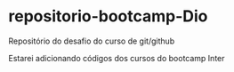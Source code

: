 # repositorio-bootcamp-Dio
Repositório do desafio do curso de git/github

Estarei adicionando códigos dos cursos do bootcamp Inter
